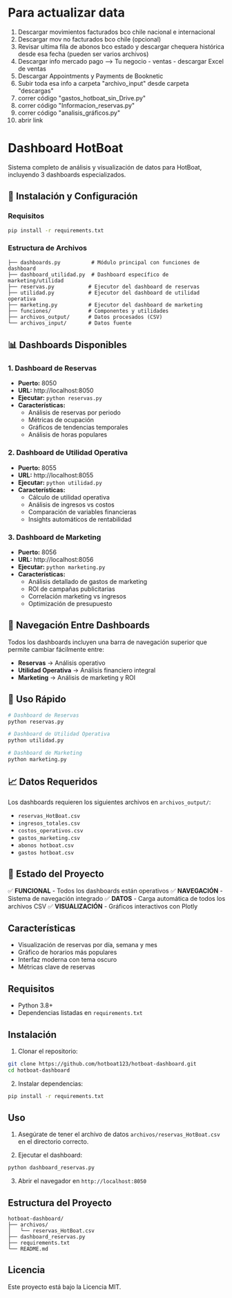 # Para actualizar data
1. Descargar movimientos facturados bco chile nacional e internacional
2. Descargar mov no facturados bco chile (opcional)
3. Revisar ultima fila de abonos bco estado y descargar chequera histórica desde esa fecha (pueden ser varios archivos)
4. Descargar info mercado pago --> Tu negocio - ventas - descargar Excel de ventas
5. Descargar Appointments y Payments de Booknetic
5. Subir toda esa info a carpeta "archivo_input" desde carpeta "descargas"
6. correr código "gastos_hotboat_sin_Drive.py"
6. correr código "Informacion_reservas.py"
7. correr código "analisis_gráficos.py"
8. abrir link 



# Dashboard HotBoat

Sistema completo de análisis y visualización de datos para HotBoat, incluyendo 3 dashboards especializados.

## 🚀 Instalación y Configuración

### Requisitos
```bash
pip install -r requirements.txt
```

### Estructura de Archivos
```
├── dashboards.py          # Módulo principal con funciones de dashboard
├── dashboard_utilidad.py  # Dashboard específico de marketing/utilidad
├── reservas.py           # Ejecutor del dashboard de reservas
├── utilidad.py           # Ejecutor del dashboard de utilidad operativa  
├── marketing.py          # Ejecutor del dashboard de marketing
├── funciones/            # Componentes y utilidades
├── archivos_output/      # Datos procesados (CSV)
└── archivos_input/       # Datos fuente
```

## 📊 Dashboards Disponibles

### 1. Dashboard de Reservas
- **Puerto:** 8050
- **URL:** http://localhost:8050
- **Ejecutar:** `python reservas.py`
- **Características:**
  - Análisis de reservas por periodo
  - Métricas de ocupación
  - Gráficos de tendencias temporales
  - Análisis de horas populares

### 2. Dashboard de Utilidad Operativa
- **Puerto:** 8055  
- **URL:** http://localhost:8055
- **Ejecutar:** `python utilidad.py`
- **Características:**
  - Cálculo de utilidad operativa
  - Análisis de ingresos vs costos
  - Comparación de variables financieras
  - Insights automáticos de rentabilidad

### 3. Dashboard de Marketing
- **Puerto:** 8056
- **URL:** http://localhost:8056  
- **Ejecutar:** `python marketing.py`
- **Características:**
  - Análisis detallado de gastos de marketing
  - ROI de campañas publicitarias
  - Correlación marketing vs ingresos
  - Optimización de presupuesto

## 🎯 Navegación Entre Dashboards

Todos los dashboards incluyen una barra de navegación superior que permite cambiar fácilmente entre:
- **Reservas** → Análisis operativo
- **Utilidad Operativa** → Análisis financiero integral  
- **Marketing** → Análisis de marketing y ROI

## 🔧 Uso Rápido

```bash
# Dashboard de Reservas
python reservas.py

# Dashboard de Utilidad Operativa  
python utilidad.py

# Dashboard de Marketing
python marketing.py
```

## 📈 Datos Requeridos

Los dashboards requieren los siguientes archivos en `archivos_output/`:
- `reservas_HotBoat.csv`
- `ingresos_totales.csv`
- `costos_operativos.csv`
- `gastos_marketing.csv`
- `abonos hotboat.csv`
- `gastos hotboat.csv`

## 🔄 Estado del Proyecto

✅ **FUNCIONAL** - Todos los dashboards están operativos
✅ **NAVEGACIÓN** - Sistema de navegación integrado
✅ **DATOS** - Carga automática de todos los archivos CSV
✅ **VISUALIZACIÓN** - Gráficos interactivos con Plotly

## Características

- Visualización de reservas por día, semana y mes
- Gráfico de horarios más populares
- Interfaz moderna con tema oscuro
- Métricas clave de reservas

## Requisitos

- Python 3.8+
- Dependencias listadas en `requirements.txt`

## Instalación

1. Clonar el repositorio:
```bash
git clone https://github.com/hotboat123/hotboat-dashboard.git
cd hotboat-dashboard
```

2. Instalar dependencias:
```bash
pip install -r requirements.txt
```

## Uso

1. Asegúrate de tener el archivo de datos `archivos/reservas_HotBoat.csv` en el directorio correcto.

2. Ejecutar el dashboard:
```bash
python dashboard_reservas.py
```

3. Abrir el navegador en `http://localhost:8050`

## Estructura del Proyecto

```
hotboat-dashboard/
├── archivos/
│   └── reservas_HotBoat.csv
├── dashboard_reservas.py
├── requirements.txt
└── README.md
```

## Licencia

Este proyecto está bajo la Licencia MIT. 
